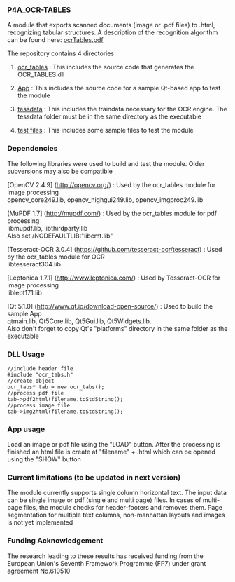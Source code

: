 ### P4A_OCR-TABLES

A module that exports scanned documents (image or .pdf files) to .html, recognizing tabular structures. A description of the recognition algorithm can be found here: [ocrTables.pdf](https://github.com/P4ALLcerthiti/P4ALL_OCR-TABLES/blob/master/ocrTables.pdf)

The repository contains 4 directories

1) [ocr_tables](https://github.com/P4ALLcerthiti/P4ALL_OCR-TABLES/tree/master/ocr_tables) : This includes the source code that generates the OCR_TABLES.dll

2) [App](https://github.com/P4ALLcerthiti/P4ALL_OCR-TABLES/tree/master/App) : This includes the source code for a sample Qt-based app to test the module

3) [tessdata](https://github.com/P4ALLcerthiti/P4ALL_OCR-TABLES/tree/master/tessdata) : This includes the traindata necessary for the OCR engine. The tessdata folder must be in the same directory as the executable

4) [test files](https://github.com/P4ALLcerthiti/P4ALL_OCR-TABLES/tree/master/test%20files) : This includes some sample files to test the module


### Dependencies

The following libraries were used to build and test the module. Older subversions may also be compatible

[OpenCV 2.4.9] (http://opencv.org/) : Used by the ocr_tables module for image processing  
opencv_core249.lib, opencv_highgui249.lib, opencv_imgproc249.lib

[MuPDF 1.7] (http://mupdf.com/) : Used by the ocr_tables module for pdf processing  
libmupdf.lib, libthirdparty.lib  
Also set /NODEFAULTLIB:"libcmt.lib"

[Tesseract-OCR 3.0.4] (https://github.com/tesseract-ocr/tesseract) : Used by the ocr_tables module for OCR  
libtesseract304.lib

[Leptonica 1.7.1] (http://www.leptonica.com/) : Used by Tesseract-OCR for image processing  
liblept171.lib

[Qt 5.1.0] (http://www.qt.io/download-open-source/) : Used to build the sample App  
qtmain.lib, Qt5Core.lib, Qt5Gui.lib, Qt5Widgets.lib.   
Also don't forget to copy Qt's "platforms" directory in the same folder as the executable

### DLL Usage

```
//include header file
#include "ocr_tabs.h"
//create object  
ocr_tabs* tab = new ocr_tabs();
//process pdf file
tab->pdf2html(filename.toStdString();
//process image file
tab->img2html(filename.toStdString();
```

### App usage

Load an image or pdf file using the "LOAD" button. After the processing is finished an html file is create at "filename" + .html which can be opened using the "SHOW" button

### Current limitations (to be updated in next version)

The module currently supports single column horizontal text.
The input data can be single image or pdf (single and multi page) files. In cases of multi-page files, the module checks for header-footers and removes them.
Page segmentation for multiple text columns, non-manhattan layouts and images is not yet implemented

### Funding Acknowledgement

The research leading to these results has received funding from the European
Union's Seventh Framework Programme (FP7) under grant agreement No.610510
